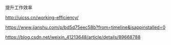 提升工作效率

http://uicss.cn/working-efficiency/

https://www.jianshu.com/p/bd5d75eec58b?from=timeline&isappinstalled=0

https://blog.csdn.net/weixin_41213648/article/details/89668788